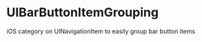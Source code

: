 UIBarButtonItemGrouping
=======================

iOS category on UINavigationItem to easily group bar button items
